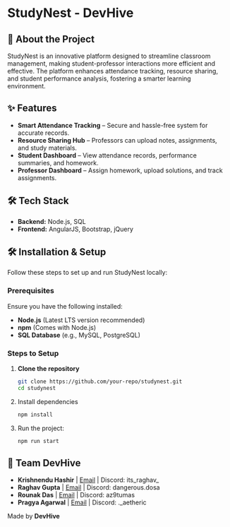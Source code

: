 # StudyNest - DevHive  

## 🚀 About the Project  
StudyNest is an innovative platform designed to streamline classroom management, making student-professor interactions more efficient and effective. The platform enhances attendance tracking, resource sharing, and student performance analysis, fostering a smarter learning environment.  

## ✨ Features  
- **Smart Attendance Tracking** – Secure and hassle-free system for accurate records.  
- **Resource Sharing Hub** – Professors can upload notes, assignments, and study materials.  
- **Student Dashboard** – View attendance records, performance summaries, and homework.  
- **Professor Dashboard** – Assign homework, upload solutions, and track assignments.  

## 🛠 Tech Stack  
- **Backend:** Node.js, SQL  
- **Frontend:** AngularJS, Bootstrap, jQuery  

## 🛠 Installation & Setup  
Follow these steps to set up and run StudyNest locally:  

### Prerequisites  
Ensure you have the following installed:  
- **Node.js** (Latest LTS version recommended)  
- **npm** (Comes with Node.js)  
- **SQL Database** (e.g., MySQL, PostgreSQL)  

### Steps to Setup  
1. **Clone the repository**  
   ```bash
   git clone https://github.com/your-repo/studynest.git
   cd studynest
   ```
2. Install dependencies
   ```bash
   npm install
   ```
3. Run the project:
   ```bash
   npm run start
   ```

## 📌 Team DevHive  
- **Krishnendu Hashir** | [Email](mailto:raghav.20243226@mnnit.ac.in) | Discord: its_raghav_  
- **Raghav Gupta** | [Email](mailto:krishnendu.20243526@mnnit.ac.in) | Discord: dangerous.dosa  
- **Rounak Das** | [Email](mailto:rounak.20243585@mnnit.ac.in) | Discord: az9tumas  
- **Pragya Agarwal** | [Email](mailto:pragya.20243535@mnnit.ac.in) | Discord: ._aetheric  

Made by **DevHive**  


